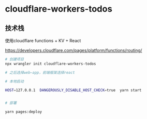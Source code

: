 # cloudflare-workers-todos


## 技术栈

使用cloudflare functions + KV + React

https://developers.cloudflare.com/pages/platform/functions/routing/

```bash
# 创建项目
npx wrangler init cloudflare-workers-todos

# 之后选择web—app，前端框架选择react

# 本地启动

HOST=127.0.0.1  DANGEROUSLY_DISABLE_HOST_CHECK=true  yarn start


# 部署

yarn pages:deploy

```

